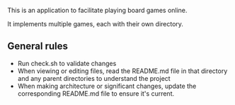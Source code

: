 This is an application to facilitate playing board games online.

It implements multiple games, each with their own directory.

## General rules

- Run check.sh to validate changes
- When viewing or editing files, read the README.md file in that directory and any parent directories to understand the project
- When making architecture or significant changes, update the corresponding README.md file to ensure it's current.
